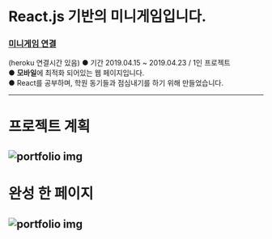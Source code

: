 # React.js 기반의 미니게임입니다.

### [미니게임 연결](https://sample-react-runrun.herokuapp.com/)
(heroku 연결시간 있음)
●  기간 2019.04.15 ~ 2019.04.23 / 1인 프로젝트  
●  **모바일**에 최적화 되어있는 웹 페이지입니다.  
●  React를 공부하며, 학원 동기들과 점심내기를 하기 위해 만들었습니다.  
  
---
# 프로젝트 계획
![portfolio img](https://img1.daumcdn.net/thumb/R1280x0/?scode=mtistory&fname=https%3A%2F%2Fk.kakaocdn.net%2Fdn%2Fbb2ruh%2FbtquL1JGxW4%2FxsB4iBZ2jc6Fks61uCoLh1%2Fimg.png)  
---
# 완성 한 페이지
![portfolio img](https://img1.daumcdn.net/thumb/R1280x0/?scode=mtistory&fname=https%3A%2F%2Fk.kakaocdn.net%2Fdn%2FOsaE2%2FbtquLZ50d30%2FqqBkpUI66ZZKn3FpGL5wB1%2Fimg.png)  
---
